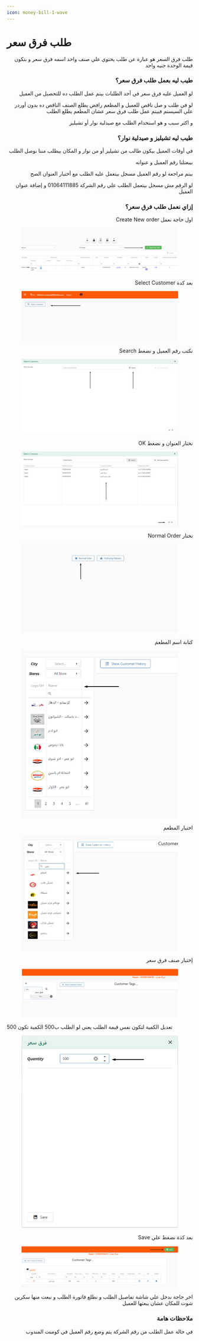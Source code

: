```yaml
---
icon: money-bill-1-wave
---
```


# طلب فرق سعر

<p align="right">طلب فرق السعر هو عبارة عن طلب يحتوي علي صنف واحد اسمه فرق سعر و بتكون قيمة الوحدة جنيه واحد</p>

<h3 align="right">طيب ليه بعمل طلب فرق سعر؟</h3>

<p align="right">لو العميل عليه فرق سعر في أحد الطلبات بيتم عمل الطلب ده للتحصيل من العميل</p>

<p align="right">لو في طلب و صل ناقص للعميل و المطعم رافض يطلع الصنف الناقص ده بدون أوردر علي السيستم فبيتم عمل طلب فرق سعر عشان المطعم يطلع الطلب</p>

<p align="right">و اكتر سبب و هو استخدام الطلب مع صيدلية نوار أو تشيليز </p>

<h3 align="right">طيب ليه تشيليز و صيدلية نوار؟</h3>

<p align="right">في أوقات العميل بيكون طالب من تشيليز أو من نوار و المكان بيطلب مننا نوصل الطلب</p>

<p align="right">بيبعتلنا رقم العميل و عنوانه</p>

<p align="right">بيتم مراجعة لو رقم العميل مسجل بيتعمل عليه الطلب مع أختيار العنوان الصح</p>

<p align="right">لو الرقم مش مسجل بيتعمل الطلب علي رقم الشركة 01064111885 و إضافة عنوان العميل </p>

<h3 align="right">إزاي نعمل طلب فرق سعر؟</h3>

<p align="right">Create New order اول حاجة نعمل </p>

<figure><img src=".gitbook/assets/image (14).png" alt=""><figcaption></figcaption></figure>

<p align="right">Select Customer بعد كدة </p>

<figure><img src=".gitbook/assets/image (15).png" alt=""><figcaption></figcaption></figure>

<p align="right">Search نكتب رقم العميل و نضغط </p>

<figure><img src=".gitbook/assets/image (16).png" alt=""><figcaption></figcaption></figure>

<p align="right">OK نختار العنوان و نضغط </p>

<figure><img src=".gitbook/assets/image (17).png" alt=""><figcaption></figcaption></figure>

<p align="right">Normal Order نختار </p>

<figure><img src=".gitbook/assets/image (18).png" alt=""><figcaption></figcaption></figure>

<p align="right">كتابة اسم المطعم</p>

<figure><img src=".gitbook/assets/image (19).png" alt=""><figcaption></figcaption></figure>

<p align="right">اختيار المطعم</p>

<figure><img src=".gitbook/assets/image (1) (1) (1) (1).png" alt=""><figcaption></figcaption></figure>

<p align="right">إختيار صنف فرق سعر</p>

<figure><img src=".gitbook/assets/image (2) (1) (1) (1).png" alt=""><figcaption></figcaption></figure>

تعديل الكمية لتكون نفس قيمة الطلب يعني لو الطلب ب500 الكمية تكون 500

<figure><img src=".gitbook/assets/image (3) (1) (1).png" alt=""><figcaption></figcaption></figure>

<p align="right">Save بعد كدة نضغط علي </p>

<figure><img src=".gitbook/assets/image (4) (1) (1).png" alt=""><figcaption></figcaption></figure>

<p align="right">اخر حاجة ندخل علي شاشة تفاصيل الطلب و نطلع فاتورة الطلب و نبعت منها سكرين شوت للمكان عشان يبعتها للعميل</p>

<p align="right"></p>

<h3 align="right">ملاحظات هامة</h3>

<p align="right">في حالة عمل الطلب من رقم الشركة يتم وضع رقم العميل في كومنت المندوب </p>
